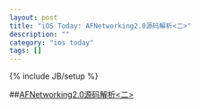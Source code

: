 ```yaml
---
layout: post
title: "iOS Today: AFNetworking2.0源码解析<二>"
description: ""
category: "ios today"
tags: []
---
```

{% include JB/setup %}

##[AFNetworking2.0源码解析<二>](http://blog.cnbang.net/tech/2371/)
